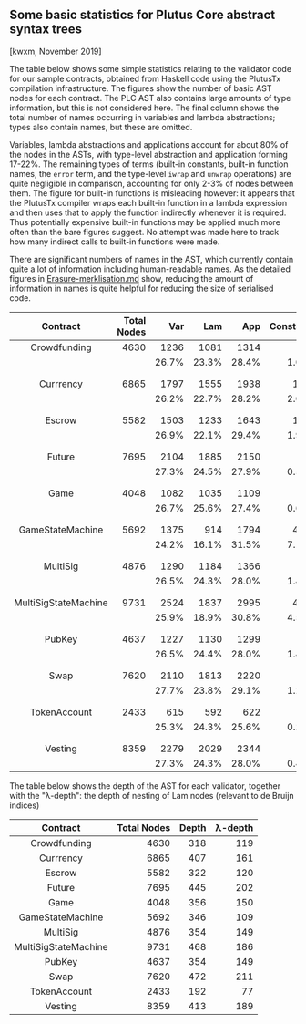 ## Some basic statistics for Plutus Core abstract syntax trees

[kwxm, November 2019]

The table below shows some simple statistics relating to the validator
code for our sample contracts, obtained from Haskell code using the
PlutusTx compilation infrastructure.  The figures show the number of
basic AST nodes for each contract.  The PLC AST also contains large
amounts of type information, but this is not considered here.  The
final column shows the total number of names occurring in variables
and lambda abstractions; types also contain names, but these are
omitted.

Variables, lambda abstractions and applications account for about 80%
of the nodes in the ASTs, with type-level abstraction and application
forming 17-22%.  The remaining types of terms (built-in constants,
built-in function names, the `error` term, and the
type-level `iwrap` and `unwrap` operations) are quite negligible in
comparison, accounting for only 2-3% of nodes between them.  The
figure for built-in functions is misleading however: it appears that
the PlutusTx compiler wraps each built-in function in a lambda
expression and then uses that to apply the function indirectly
whenever it is required.  Thus potentially expensive built-in
functions may be applied much more often than the bare figures
suggest.  No attempt was made here to track how many indirect calls to
built-in functions were made.

There are significant numbers of names in the AST, which currently
contain quite a lot of information including human-readable names.  As
the detailed figures in
[Erasure-merklisation.md](./Erasure-Merklisation.md) show, reducing
the amount of information in names is quite helpful for reducing the
size of serialised code.


| Contract | Total Nodes | Var | Lam | App | Constant | Builtin | Error | TyAbs | TyInst | Wrap | Unwrap | (Names) |
| :---: | ---: | ---: | ---: | ---: | ---: | ---: | ---: | ---: | ---: | ---: | ---: | :---: |
| Crowdfunding | 4630 | 1236 | 1081 | 1314 | 44 | 11 | 24 | 301 | 568 | 21 | 30 | (2317)| 
|       |       |26.7% | 23.3% | 28.4% | 1.0% | 0.2% | 0.5% | 6.5% | 12.3% | 0.5% | 0.6% | - | 
| |
| |
| Currrency | 6865 | 1797 | 1555 | 1938 | 135 | 6 | 1 | 349 | 1036 | 20 | 28 | (3352)| 
|       |       |26.2% | 22.7% | 28.2% | 2.0% | 0.1% | 0.0% | 5.1% | 15.1% | 0.3% | 0.4% | - | 
| |
| |
| Escrow | 5582 | 1503 | 1233 | 1643 | 106 | 11 | 24 | 318 | 690 | 22 | 32 | (2736)| 
|       |       |26.9% | 22.1% | 29.4% | 1.9% | 0.2% | 0.4% | 5.7% | 12.4% | 0.4% | 0.6% | - | 
| |
| |
| Future | 7695 | 2104 | 1885 | 2150 | 37 | 9 | 1 | 390 | 1071 | 20 | 28 | (3989)| 
|       |       |27.3% | 24.5% | 27.9% | 0.5% | 0.1% | 0.0% | 5.1% | 13.9% | 0.3% | 0.4% | - | 
| |
| |
| Game | 4048 | 1082 | 1035 | 1109 | 24 | 3 | 1 | 184 | 595 | 9 | 6 | (2117)| 
|       |       |26.7% | 25.6% | 27.4% | 0.6% | 0.1% | 0.0% | 4.5% | 14.7% | 0.2% | 0.1% | - | 
| |
| |
| GameStateMachine | 5692 | 1375 | 914 | 1794 | 405 | 8 | 7 | 278 | 863 | 20 | 28 | (2289)| 
|       |       |24.2% | 16.1% | 31.5% | 7.1% | 0.1% | 0.1% | 4.9% | 15.2% | 0.4% | 0.5% | - | 
| |
| |
| MultiSig | 4876 | 1290 | 1184 | 1366 | 68 | 8 | 1 | 224 | 711 | 12 | 12 | (2474)| 
|       |       |26.5% | 24.3% | 28.0% | 1.4% | 0.2% | 0.0% | 4.6% | 14.6% | 0.2% | 0.2% | - | 
| |
| |
| MultiSigStateMachine | 9731 | 2524 | 1837 | 2995 | 435 | 12 | 25 | 457 | 1377 | 27 | 42 | (4361)| 
|       |       |25.9% | 18.9% | 30.8% | 4.5% | 0.1% | 0.3% | 4.7% | 14.2% | 0.3% | 0.4% | - | 
| |
| |
| PubKey | 4637 | 1227 | 1130 | 1299 | 66 | 6 | 1 | 204 | 683 | 11 | 10 | (2357)| 
|       |       |26.5% | 24.4% | 28.0% | 1.4% | 0.1% | 0.0% | 4.4% | 14.7% | 0.2% | 0.2% | - | 
| |
| |
| Swap | 7620 | 2110 | 1813 | 2220 | 88 | 14 | 9 | 360 | 976 | 14 | 16 | (3923)| 
|       |       |27.7% | 23.8% | 29.1% | 1.2% | 0.2% | 0.1% | 4.7% | 12.8% | 0.2% | 0.2% | - | 
| |
| |
| TokenAccount | 2433 | 615 | 592 | 622 | 5 | 3 | 0 | 230 | 321 | 19 | 26 | (1207)| 
|       |       |25.3% | 24.3% | 25.6% | 0.2% | 0.1% | 0.0% | 9.5% | 13.2% | 0.8% | 1.1% | - | 
| |
| |
| Vesting | 8359 | 2279 | 2029 | 2344 | 33 | 8 | 25 | 420 | 1167 | 22 | 32 | (4308)| 
|       |       |27.3% | 24.3% | 28.0% | 0.4% | 0.1% | 0.3% | 5.0% | 14.0% | 0.3% | 0.4% | - | 


The table below shows the depth of the AST for each validator,
together with the "&lambda;-depth": the depth of nesting of Lam nodes
(relevant to de Bruijn indices)

| Contract | Total Nodes | Depth | &lambda;-depth |
| :---: | ---: | ---: | ---: |
| Crowdfunding | 4630 | 318 | 119 |
| Currrency | 6865 | 407 | 161 |
| Escrow | 5582 | 322 | 120 |
| Future | 7695 | 445 | 202 |
| Game | 4048 | 356 | 150 |
| GameStateMachine | 5692 | 346 | 109 |
| MultiSig | 4876 | 354 | 149 |
| MultiSigStateMachine | 9731 | 468 | 186 |
| PubKey | 4637 | 354 | 149 |
| Swap | 7620 | 472 | 211 |
| TokenAccount | 2433 | 192 | 77 |
| Vesting | 8359 | 413 | 189 |
